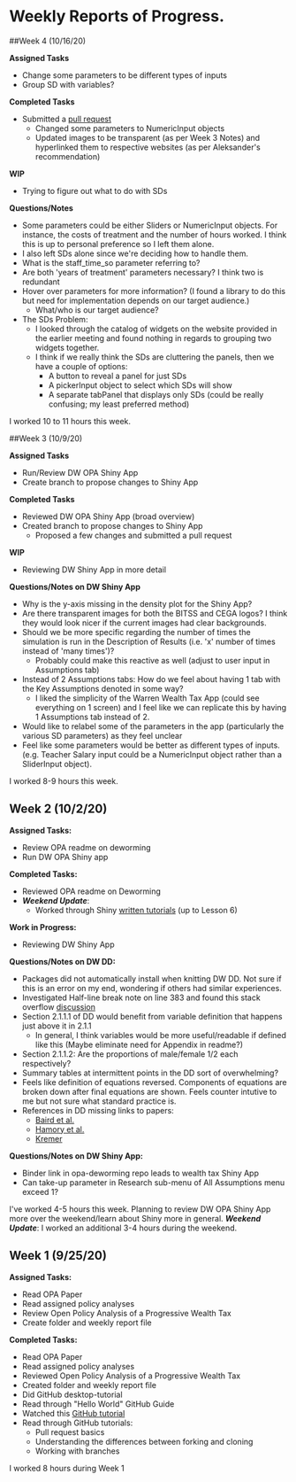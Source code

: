 # Weekly Reports of Progress. 




##Week 4 (10/16/20)

**Assigned Tasks**
- Change some parameters to be different types of inputs
- Group SD with variables?

**Completed Tasks**
- Submitted a [pull request](https://github.com/BITSS-OPA/opa-deworming/pull/59) 
  - Changed some parameters to NumericInput objects
  - Updated images to be transparent (as per Week 3 Notes) and hyperlinked them to respective websites (as per Aleksander's recommendation)

**WIP**
- Trying to figure out what to do with SDs

**Questions/Notes**
- Some parameters could be either Sliders or NumericInput objects. For instance, the costs of treatment and the number of hours worked. I think this is up to personal preference so I left them alone.
- I also left SDs alone since we're deciding how to handle them.
- What is the staff_time_so parameter referring to?
- Are both 'years of treatment' parameters necessary? I think two is redundant
- Hover over parameters for more information? (I found a library to do this but need for implementation depends on our target audience.)
  - What/who is our target audience?
- The SDs Problem:
  - I looked through the catalog of widgets on the website provided in the earlier meeting and found nothing in regards to grouping two widgets together.
  - I think if we really think the SDs are cluttering the panels, then we have a couple of options:
    - A button to reveal a panel for just SDs
    - A pickerInput object to select which SDs will show
    - A separate tabPanel that displays only SDs (could be really confusing; my least preferred method)

I worked 10 to 11 hours this week.



##Week 3 (10/9/20)

**Assigned Tasks**
- Run/Review DW OPA Shiny App
- Create branch to propose changes to Shiny App

**Completed Tasks**
- Reviewed DW OPA Shiny App (broad overview)
- Created branch to propose changes to Shiny App
  - Proposed a few changes and submitted a pull request

**WIP**
- Reviewing DW Shiny App in more detail

**Questions/Notes on DW Shiny App**
- Why is the y-axis missing in the density plot for the Shiny App?
- Are there transparent images for both the BITSS and CEGA logos? I think they would look nicer if the current images had clear backgrounds.
- Should we be more specific regarding the number of times the simulation is run in the Description of Results (i.e. 'x' number of times instead of 'many times')?
  - Probably could make this reactive as well (adjust to user input in Assumptions tab)
- Instead of 2 Assumptions tabs: How do we feel about having 1 tab with the Key Assumptions denoted in some way?
  - I liked the simplicity of the Warren Wealth Tax App (could see everything on 1 screen) and I feel like we can replicate this by having 1 Assumptions tab instead of 2.
- Would like to relabel some of the parameters in the app (particularly the various SD parameters) as they feel unclear
- Feel like some parameters would be better as different types of inputs. (e.g. Teacher Salary input could be a NumericInput object rather than a SliderInput object).

I worked 8-9 hours this week.



## Week 2 (10/2/20)

**Assigned Tasks:**
- Review OPA readme on deworming
- Run DW OPA Shiny app

**Completed Tasks:**
- Reviewed OPA readme on Deworming
- ***Weekend Update***:
  - Worked through Shiny [written tutorials](https://shiny.rstudio.com/tutorial/) (up to Lesson 6)

**Work in Progress:**
- Reviewing DW Shiny App

**Questions/Notes on DW DD:**
- Packages did not automatically install when knitting DW DD. Not sure if this is an error on my end, wondering if others had similar experiences.
- Investigated Half-line break note on line 383 and found this stack overflow [discussion](https://stackoverflow.com/questions/24467036/make-a-half-row-break-br)
- Section 2.1.1.1 of DD would benefit from variable definition that happens just above it in 2.1.1
  - In general, I think variables would be more useful/readable if defined like this (Maybe eliminate need for Appendix in readme?)
- Section 2.1.1.2: Are the proportions of male/female 1/2 each respectively?
- Summary tables at intermittent points in the DD sort of overwhelming?
- Feels like definition of equations reversed. Components of equations are broken down after final equations are shown. Feels counter intutive to me but not sure what standard practice is.
- References in DD missing links to papers:
  - [Baird et al.](http://emiguel.econ.berkeley.edu/research/worms-at-work-long-run-impacts-of-a-child-health-investment)
  - [Hamory et al.](https://www.nber.org/papers/w27611)
  - [Kremer](https://www.povertyactionlab.org/evaluation/illusion-sustainability-comparing-free-provision-deworming-drugs-and-other-sustainable)

**Questions/Notes on DW Shiny App:**
- Binder link in opa-deworming repo leads to wealth tax Shiny App
- Can take-up parameter in Research sub-menu of All Assumptions menu exceed 1?

I've worked 4-5 hours this week. Planning to review DW OPA Shiny App more over the weekend/learn about Shiny more in general.
***Weekend Update***: I worked an additional 3-4 hours during the weekend.



## Week 1 (9/25/20)

**Assigned Tasks:**
- Read OPA Paper
- Read assigned policy analyses
- Review Open Policy Analysis of a Progressive Wealth Tax
- Create folder and weekly report file

**Completed Tasks:**
- Read OPA Paper
- Read assigned policy analyses
- Reviewed Open Policy Analysis of a Progressive Wealth Tax
- Created folder and weekly report file
- Did GitHub desktop-tutorial
- Read through "Hello World" GitHub Guide
- Watched this [GitHub tutorial](https://www.youtube.com/watch?v=iv8rSLsi1xo)
- Read through GitHub tutorials:
  - Pull request basics
  - Understanding the differences between forking and cloning
  - Working with branches

I worked 8 hours during Week 1
